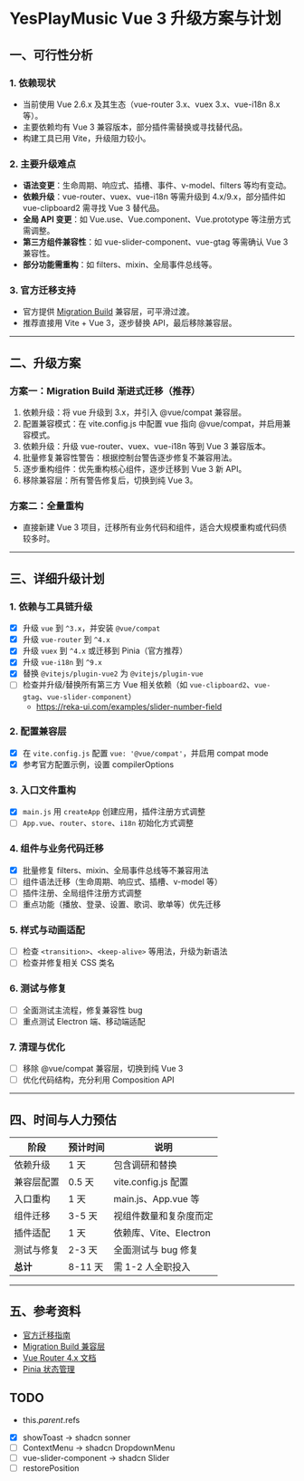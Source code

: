 # YesPlayMusic Vue 3 升级方案与计划

## 一、可行性分析

### 1. 依赖现状
- 当前使用 Vue 2.6.x 及其生态（vue-router 3.x、vuex 3.x、vue-i18n 8.x 等）。
- 主要依赖均有 Vue 3 兼容版本，部分插件需替换或寻找替代品。
- 构建工具已用 Vite，升级阻力较小。

### 2. 主要升级难点
- **语法变更**：生命周期、响应式、插槽、事件、v-model、filters 等均有变动。
- **依赖升级**：vue-router、vuex、vue-i18n 等需升级到 4.x/9.x，部分插件如 vue-clipboard2 需寻找 Vue 3 替代品。
- **全局 API 变更**：如 Vue.use、Vue.component、Vue.prototype 等注册方式需调整。
- **第三方组件兼容性**：如 vue-slider-component、vue-gtag 等需确认 Vue 3 兼容性。
- **部分功能需重构**：如 filters、mixin、全局事件总线等。

### 3. 官方迁移支持
- 官方提供 [Migration Build](https://v3-migration.vuejs.org/migration-build.html) 兼容层，可平滑过渡。
- 推荐直接用 Vite + Vue 3，逐步替换 API，最后移除兼容层。

---

## 二、升级方案

### 方案一：Migration Build 渐进式迁移（推荐）
1. 依赖升级：将 vue 升级到 3.x，并引入 @vue/compat 兼容层。
2. 配置兼容模式：在 vite.config.js 中配置 vue 指向 @vue/compat，并启用兼容模式。
3. 依赖升级：升级 vue-router、vuex、vue-i18n 等到 Vue 3 兼容版本。
4. 批量修复兼容性警告：根据控制台警告逐步修复不兼容用法。
5. 逐步重构组件：优先重构核心组件，逐步迁移到 Vue 3 新 API。
6. 移除兼容层：所有警告修复后，切换到纯 Vue 3。

### 方案二：全量重构
- 直接新建 Vue 3 项目，迁移所有业务代码和组件，适合大规模重构或代码债较多时。

---

## 三、详细升级计划

### 1. 依赖与工具链升级
- [x] 升级 `vue` 到 `^3.x`，并安装 `@vue/compat`
- [x] 升级 `vue-router` 到 `^4.x`
- [x] 升级 `vuex` 到 `^4.x` 或迁移到 Pinia（官方推荐）
- [x] 升级 `vue-i18n` 到 `^9.x`
- [x] 替换 `@vitejs/plugin-vue2` 为 `@vitejs/plugin-vue`
- [ ] 检查并升级/替换所有第三方 Vue 相关依赖（如 `vue-clipboard2`、`vue-gtag`、`vue-slider-component`）
    - https://reka-ui.com/examples/slider-number-field

### 2. 配置兼容层
- [x] 在 `vite.config.js` 配置 `vue: '@vue/compat'`，并启用 compat mode
- [x] 参考官方配置示例，设置 compilerOptions

### 3. 入口文件重构
- [x] `main.js` 用 `createApp` 创建应用，插件注册方式调整
- [ ] `App.vue`、`router`、`store`、`i18n` 初始化方式调整

### 4. 组件与业务代码迁移
- [x] 批量修复 filters、mixin、全局事件总线等不兼容用法
- [ ] 组件语法迁移（生命周期、响应式、插槽、v-model 等）
- [ ] 插件注册、全局组件注册方式调整
- [ ] 重点功能（播放、登录、设置、歌词、歌单等）优先迁移

### 5. 样式与动画适配
- [ ] 检查 `<transition>`、`<keep-alive>` 等用法，升级为新语法
- [ ] 检查并修复相关 CSS 类名

### 6. 测试与修复
- [ ] 全面测试主流程，修复兼容性 bug
- [ ] 重点测试 Electron 端、移动端适配

### 7. 清理与优化
- [ ] 移除 @vue/compat 兼容层，切换到纯 Vue 3
- [ ] 优化代码结构，充分利用 Composition API

---

## 四、时间与人力预估

| 阶段         | 预计时间 | 说明                     |
| ------------ | -------- | ------------------------ |
| 依赖升级     | 1 天     | 包含调研和替换           |
| 兼容层配置   | 0.5 天   | vite.config.js 配置       |
| 入口重构     | 1 天     | main.js、App.vue 等      |
| 组件迁移     | 3-5 天   | 视组件数量和复杂度而定   |
| 插件适配     | 1 天     | 依赖库、Vite、Electron   |
| 测试与修复   | 2-3 天   | 全面测试与 bug 修复      |
| **总计**     | 8-11 天  | 需 1-2 人全职投入        |

---

## 五、参考资料

- [官方迁移指南](https://v3-migration.vuejs.org/)
- [Migration Build 兼容层](https://v3-migration.vuejs.org/migration-build.html)
- [Vue Router 4.x 文档](https://router.vuejs.org/)
- [Pinia 状态管理](https://pinia.vuejs.org/) 

## TODO 

- this.$parent.$refs

- [x] showToast -> shadcn sonner
- [ ] ContextMenu -> shadcn DropdownMenu
- [ ] vue-slider-component -> shadcn Slider
- [ ] restorePosition